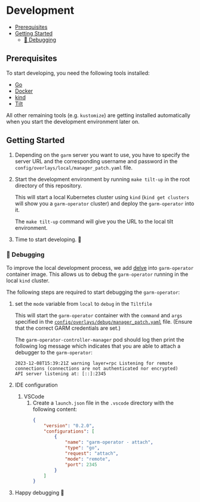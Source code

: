 <!-- SPDX-License-Identifier: MIT -->

# Development

<!-- toc -->
- [Prerequisites](#prerequisites)
- [Getting Started](#getting-started)
  - [🐛 Debugging](#-debugging)
<!-- /toc -->

## Prerequisites

To start developing, you need the following tools installed:

- [Go](https://golang.org/doc/install)
- [Docker](https://docs.docker.com/get-docker/)
- [kind](https://kind.sigs.k8s.io/docs/user/quick-start/)
- [Tilt](https://docs.tilt.dev/install.html)

All other remaining tools (e.g. `kustomize`) are getting installed automatically when you start the development environment later on.

## Getting Started

1. Depending on the `garm` server you want to use, you have to specify the server URL and the corresponding username and password in the `config/overlays/local/manager_patch.yaml` file.
1. Start the development environment by running `make tilt-up` in the root directory of this repository.
   
   This will start a local Kubernetes cluster using `kind` (`kind get clusters` will show you a `garm-operator` cluster) and deploy the `garm-operator` into it.

   The `make tilt-up` command will give you the URL to the local tilt environment.
1. Time to start developing. 🎉


### 🐛 Debugging

To improve the local development process, we add [delve](https://github.com/go-delve/delve) into `garm-operator` container image.
This allows us to debug the `garm-operator` running in the local `kind` cluster.

The following steps are required to start debugging the `garm-operator`:

1. set the `mode` variable from `local` to `debug` in the `Tiltfile`

   This will start the `garm-operator` container with the `command` and `args` specified in the [`config/overlays/debug/manager_patch.yaml`](config/overlays/debug/manager_patch.yaml) file. (Ensure that the correct GARM credentials are set.)

   The `garm-operator-controller-manager` pod should log then print the following log message which indicates that you are able to attach a debugger to the `garm-operator`:

   ```
   2023-12-08T15:39:21Z warning layer=rpc Listening for remote connections (connections are not authenticated nor encrypted)
   API server listening at: [::]:2345
   ```

1. IDE configuration
   1. VSCode
      1. Create a `launch.json` file in the `.vscode` directory with the following content:
         ```json
         {
             "version": "0.2.0",
             "configurations": [
                 {
                     "name": "garm-operator - attach",
                     "type": "go",
                     "request": "attach",
                     "mode": "remote",
                     "port": 2345
                 }
             ]
         }
         ```
1. Happy debugging 🐛
